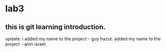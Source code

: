 # lab3
this is git learning introduction.
----------------------------
update:
i added my name to the project - guy hazut.
added my name to the project - alon israel.
